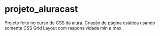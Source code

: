 # projeto_aluracast
Projeto feito no curso de CSS da alura. Criação de página estática usando somente CSS Grid Layout com responsividade min e max.
